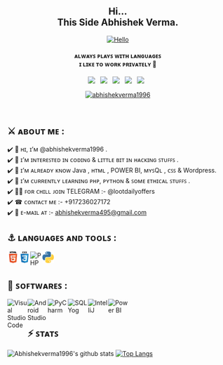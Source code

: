 <h2 align="center">Hi...<br>This Side Abhishek Verma.</h4>
<p align="center"><a href="https://t.me/lootdailyoffers"><img src="https://camo.githubusercontent.com/683e2187241c641430216c864ce93fc5a0e0dfb232c5a01d1c54b54d63aa8cb2/68747470733a2f2f63646e2e6472696262626c652e636f6d2f75736572732f313136323037372f73637265656e73686f74732f333834383931342f70726f6772616d6d65722e676966" alt="Hello" /></a></p>

<h4 align="center">ᴀʟᴡᴀʏꜱ ᴘʟᴀʏꜱ ᴡɪᴛʜ ʟᴀɴɢᴜᴀɢᴇꜱ <br> ɪ ʟɪᴋᴇ ᴛᴏ ᴡᴏʀᴋ ᴘʀɪᴠᴀᴛᴇʟʏ 🔏</h4>

<p align='center'> 
<a href="https://codepen.io/abhishekverma1996"><img height="35" src="https://img.shields.io/badge/codepen-green.svg?&style=for-the-badge&logo=codepen&logoColor=white"></a>&nbsp;&nbsp;
<a href="https://twitter.com/"><img height="35" src="https://img.shields.io/badge/twitter-%231DA1F2.svg?&style=for-the-badge&logo=twitter&logoColor=white"></a>&nbsp;&nbsp;
<a href="http://www.lootdailyoffers.in/"><img height="35" src="https://img.shields.io/badge/Website-%23354230.svg?&style=for-the-badge&logo=medium&logoColor=white"></a>&nbsp;&nbsp;
<a href="https://instagram.com/abhivermacs1996"><img height="35" src="https://img.shields.io/badge/instagram-%23E4405F.svg?&style=for-the-badge&logo=instagram&logoColor=white"></a>&nbsp;&nbsp;
<a href="https://www.hackerrank.com/abhishekverma495"><img height="35" src="https://img.shields.io/badge/hackerrank-%23ffffff.svg?&style=for-the-badge&logo=hackerrank&logoColor=green"></a>&nbsp;&nbsp;
</p>


<p align="center"> <a href="https://github.com/abhishekverma1996/"><img width="170px" height="24" src="https://komarev.com/ghpvc/?username=abhishekverma1996&label=PROFILE%20VISITORS&color=blueviolet&style=flat-square" alt="abhishekverma1996" /></a> </p><br>

## ⚔️ ᴀʙᴏᴜᴛ ᴍᴇ : <br>

✔️ 👋 ʜɪ, ɪ’ᴍ @abhishekverma1996 .<br>
✔️ 👀 ɪ’ᴍ ɪɴᴛᴇʀᴇꜱᴛᴇᴅ ɪɴ ᴄᴏᴅɪɴɢ & ʟɪᴛᴛʟᴇ ʙɪᴛ ɪɴ ʜᴀᴄᴋɪɴɢ ꜱᴛᴜꜰꜰꜱ .<br>
✔️ 🤠 ɪ’ᴍ ᴀʟʀᴇᴀᴅʏ ᴋɴᴏᴡ Java , ʜᴛᴍʟ , POWER BI, ᴍʏꜱQʟ , ᴄꜱꜱ & Wordpress. <br>
✔️ 📝 ɪ’ᴍ ᴄᴜʀʀᴇɴᴛʟʏ ʟᴇᴀʀɴɪɴɢ ᴘʜᴘ, ᴘʏᴛʜᴏɴ & ꜱᴏᴍᴇ ᴇᴛʜɪᴄᴀʟ ꜱᴛᴜꜰꜰꜱ .<br>
✔️ 🤹‍♂️ ꜰᴏʀ ᴄʜɪʟʟ ᴊᴏɪɴ TELEGRAM :- @lootdailyoffers<br>
✔️ ☎ ᴄᴏɴᴛᴀᴄᴛ ᴍᴇ :- +917236027172<br>
✔️ 📧 ᴇ-ᴍᴀɪʟ ᴀᴛ :- abhishekverma495@gmail.com <br>


## ⚓ ʟᴀɴɢᴜᴀɢᴇꜱ ᴀɴᴅ ᴛᴏᴏʟꜱ :

<a href="https://www.w3.org/html/" target="_blank"><img align="left" alt="HTML5" width="26px" src="https://raw.githubusercontent.com/github/explore/80688e429a7d4ef2fca1e82350fe8e3517d3494d/topics/html/html.png" /></a>

<a href="https://www.w3schools.com/css/" target="_blank"><img align="left" alt="CSS3" width="26px" src="https://raw.githubusercontent.com/github/explore/80688e429a7d4ef2fca1e82350fe8e3517d3494d/topics/css/css.png" /></a>

<a href="https://www.w3schools.com/php/" target="_blank"><img align="left" alt="PHP" width="28px" src="https://i.dlpng.com/static/png/5419450-php-image-png-98-images-in-collection-page-2-php-png-270_200_preview.png" /></a>

<a href="https://www.w3schools.com/python/" target="_blank"> <img align="left" alt="Python" width="26px" src="https://github.com/Aakarsh-B/trying-repos/blob/master/python-5.svg?raw=true"/> </a>

<br />
<br />

## 🧬 ꜱᴏꜰᴛᴡᴀʀᴇꜱ :

<img align="left" alt="Visual Studio Code" width="46px" src="https://seeklogo.com/images/V/visual-studio-code-logo-284BC24C39-seeklogo.com.png" />
<a href="https://developer.android.com/studio" target="_blank"> <img align="left" alt="Android Studio" width="46px" src="https://www.pngitem.com/pimgs/m/191-1918829_icon-android-studio-logo-hd-png-download.png"/> </a> 
<a href="https://www.jetbrains.com/pycharm/download/" target="_blank"> <img align="left" alt="PyCharm" width="46px" src="https://seeklogo.com/images/P/pycharm-logo-51B1427388-seeklogo.com.png"/> </a> 
<a href="https://webyog.com/product/sqlyog/" target="_blank"> <img align="left" alt="SQLYog" width="46px" src="https://spng.subpng.com/20190327/gif/kisspng-mysql-php-relational-database-management-system-co-course3d-5c9bb680ebaf42.6137144215537086729654.jpg"/> </a>
<a href="https://www.jetbrains.com/idea/download/" target="_blank"> <img align="left" alt="IntelliJ" width="46px" src="https://seeklogo.com/images/I/intellij-idea-logo-F0395EF783-seeklogo.com.png"/> </a>
<a href="https://powerbi.microsoft.com/en-us/downloads/" target="_blank"> <img align="left" alt="Power BI" width="46px" src="https://seeklogo.com/images/P/power-bi-microsoft-logo-E4FC8DE4A9-seeklogo.com.png?v=637908007690000000"/> </a>


<br />
<br />

## ⚡️ ꜱᴛᴀᴛꜱ 

![Abhishekverma1996's github stats](https://github-stats-alpha.vercel.app/api/?username=abhishekverma1996)
[![Top Langs](https://github-readme-stats.vercel.app/api/top-langs/?username=abhishekverma1996&hide=javascript,html,Roff,css,Cmake&layout=compact&theme=null)](https://github.com/abhishekverma1996/github-readme-stats)

<!---
Abhishekverma1996 is a ✨ special ✨ repository because its `README.md` (this file) appears on your GitHub profile.
You can click the Preview link to take a look at your changes.
--->
